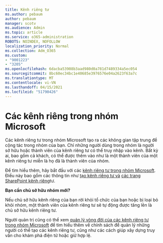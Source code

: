 ```yaml
---
title: Kênh riêng tư
ms.author: pebaum
author: pebaum
manager: scotv
ms.audience: Admin
ms.topic: article
ms.service: o365-administration
ROBOTS: NOINDEX, NOFOLLOW
localization_priority: Normal
ms.collection: Adm_O365
ms.custom:
- "9001223"
- "3205"
ms.openlocfilehash: 6dacba53908b3aad980d0a781d7489334a5ec054
ms.sourcegitcommit: 8bc60ec34bc1e40685e3976576e04a2623f63a7c
ms.translationtype: MT
ms.contentlocale: vi-VN
ms.lasthandoff: 04/15/2021
ms.locfileid: "51790426"
---
```

# <a name="private-channels-in-microsoft-teams"></a>Các kênh riêng trong nhóm Microsoft

Các kênh riêng tư trong nhóm Microsoft tạo ra các không gian tập trung để cộng tác trong nhóm của bạn. Chỉ những người dùng trong nhóm là người sở hữu hoặc thành viên của kênh riêng tư có thể truy nhập vào kênh. Bất kỳ ai, bao gồm cả khách, có thể được thêm vào như là một thành viên của một kênh riêng tư miễn là họ đã là thành viên của nhóm.

Để tìm hiểu thêm, hãy bắt đầu với các [kênh riêng tư trong nhóm Microsoft](https://docs.microsoft.com/MicrosoftTeams/private-channels). Điều này bao gồm các thông tin như [tạo kênh riêng tư và](https://docs.microsoft.com/MicrosoftTeams/private-channels#private-channel-creation-and-membership) [các trang SharePoint kênh riêng](https://docs.microsoft.com/MicrosoftTeams/private-channels#private-channel-sharepoint-sites)tư.

**Bạn cần chủ sở hữu nhóm mới?**

Nếu chủ sở hữu kênh riêng của bạn rời khỏi tổ chức của bạn hoặc bị loại bỏ khỏi nhóm, một thành viên của kênh riêng tư sẽ tự động được tăng lên là chủ sở hữu kênh riêng tư.

Người quản trị cũng có thể xem [quản lý vòng đời của các kênh riêng tư trong nhóm Microsoft](https://docs.microsoft.com/MicrosoftTeams/private-channels-life-cycle-management) để tìm hiểu thêm về chính sách để quản lý những người có thể tạo các kênh riêng tư, cũng như các cách giúp xây dựng truy vấn cho khám phá điện tử hoặc giữ hợp lệ.
